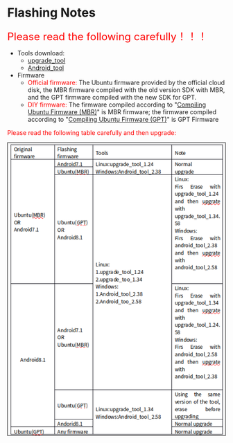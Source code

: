# Flashing Notes

<font color=#ff0000 size=5>Please read the following carefully！！！</font>

* Tools download:
  - [upgrade_tool](http://en.t-firefly.com/doc/download/3.html#linux_12)
  - [Android_tool](http://en.t-firefly.com/doc/download/3.html#windows_12)  
* Firmware
  - <font color=#ff0000>Official firmware:</font> The Ubuntu firmware provided by the official cloud disk, the MBR firmware compiled with the old version SDK with MBR, and the GPT firmware compiled with the new SDK for GPT.
  - <font color=#ff0000>DIY firmware:</font> The firmware compiled according to "[Compiling Ubuntu Firmware (MBR)](linux_compile_mbr.html)" is MBR firmware; the firmware compiled according to "[Compiling Ubuntu Firmware (GPT)](linux_compile_gpt.html)" is GPT Firmware  

<font color=#ff0000>Please read the following table carefully and then upgrade:</font>

![](img/upgrade_show.png)

